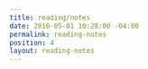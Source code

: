 ```yaml
---
title: reading/notes
date: 2016-05-01 10:28:00 -04:00
permalink: reading-notes
position: 4
layout: reading-notes
---
```


